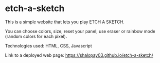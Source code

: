 # etch-a-sketch

This is a simple website that lets you play ETCH A SKETCH.

You can choose colors, size, reset your panel, use eraser or rainbow mode (random colors for each pixel).

Technologies used: HTML, CSS, Javascript

Link to a deployed web page: https://shalopay03.github.io/etch-a-sketch/
